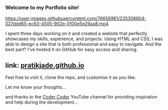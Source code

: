 ### Welcome to my Portfolio site!


https://user-images.githubusercontent.com/76656961/235306604-027ddd65-ec63-4505-902e-0100e5e29aa8.mp4


I spent three days working on it and created a website that perfectly showcases my skills, experience, and projects. 
Using HTML and CSS, I was able to design a site that is both professional and easy to navigate. 
And the best part? I've hosted it on GitHub for easy access and sharing. 


## link: [pratikjade.github.io](https://pratikjade.github.io/)


Feel free to visit it, clone the repo, and customise it as you like.

Let me know your thoughts...

and thanks to the [Coder Coder](https://youtu.be/65GVcdESj3s) YouTube channel for providing inspiration and help during the development...
